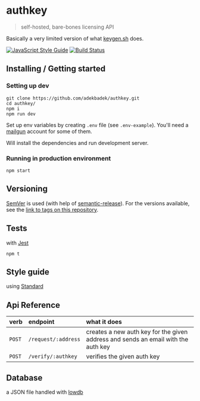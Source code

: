 # authkey
> self-hosted, bare-bones licensing API

Basically a very limited version of what [keygen.sh](https://keygen.sh/) does.

[![JavaScript Style Guide](https://img.shields.io/badge/code_style-standard-brightgreen.svg)](https://standardjs.com)
[![Build Status](https://travis-ci.org/adekbadek/authkey.svg?branch=master)](https://travis-ci.org/adekbadek/authkey)

## Installing / Getting started

### Setting up dev

```shell
git clone https://github.com/adekbadek/authkey.git
cd authkey/
npm i
npm run dev
```

Set up env variables by creating `.env` file (see `.env-example`). You'll need a [mailgun](https://www.mailgun.com/) account for some of them.

Will install the dependencies and run development server.

### Running in production environment

```shell
npm start
```

## Versioning

[SemVer](http://semver.org/) is used (with help of [semantic-release](https://github.com/semantic-release/semantic-release)).
For the versions available, see the [link to tags on this repository](/tags).

## Tests

with [Jest](https://facebook.github.io/jest/)

```shell
npm t
```

## Style guide

using [Standard](https://standardjs.com/)

## Api Reference

| verb | endpoint       | what it does     |
| :------------- | :------------- | :------------- |
| `POST` | `/request/:address` | creates a new auth key for the given address and sends an email with the auth key |
| `POST` | `/verify/:authkey` | verifies the given auth key |

## Database

a JSON file handled with [lowdb](https://github.com/typicode/lowdb)
